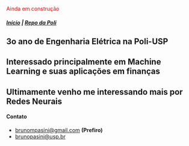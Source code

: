 <span style="color:red">Ainda em construção</span>

##### [Início](/index) | [Repo da Poli](https://github.com/brunompasini/Poli)


## 3o ano de Engenharia Elétrica na Poli-USP
## Interessado principalmente em Machine Learning e suas aplicações em finanças


## Ultimamente venho me interessando mais por Redes Neurais


#### Contato
- [brunompasini@gmail.com](mailto:brunompasini@gmail.com) **(Prefiro)**
- [brunopasini@usp.br](mailto:brunopasini@usp.br)
